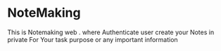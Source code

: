 # NoteMaking
 This is Notemaking web . where Authenticate user create your Notes in private For Your task purpose or any important information 
